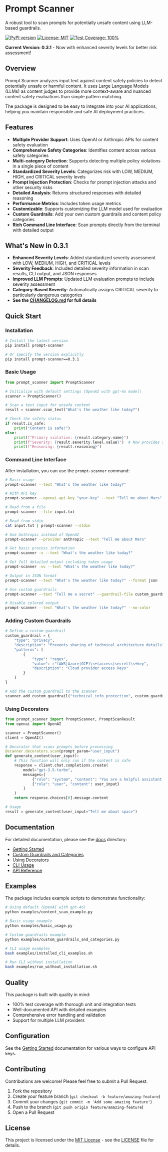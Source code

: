 # Prompt Scanner

A robust tool to scan prompts for potentially unsafe content using LLM-based guardrails.

[![PyPI version](https://badge.fury.io/py/prompt-scanner.svg)](https://badge.fury.io/py/prompt-scanner)
[![License: MIT](https://img.shields.io/badge/License-MIT-yellow.svg)](https://opensource.org/licenses/MIT)
[![Test Coverage: 100%](https://img.shields.io/badge/Test%20Coverage-100%25-brightgreen.svg)](https://github.com/shivama205/prompt-scanner)

**Current Version: 0.3.1** - Now with enhanced severity levels for better risk assessment!

## Overview

Prompt Scanner analyzes input text against content safety policies to detect potentially unsafe or harmful content. It uses Large Language Models (LLMs) as content judges to provide more context-aware and nuanced content safety evaluations than simple pattern matching.

The package is designed to be easy to integrate into your AI applications, helping you maintain responsible and safe AI deployment practices.

## Features

- **Multiple Provider Support**: Uses OpenAI or Anthropic APIs for content safety evaluation
- **Comprehensive Safety Categories**: Identifies content across various safety categories
- **Multi-category Detection**: Supports detecting multiple policy violations in a single piece of content
- **Standardized Severity Levels**: Categorizes risk with LOW, MEDIUM, HIGH, and CRITICAL severity levels
- **Prompt Injection Protection**: Checks for prompt injection attacks and other security risks
- **Detailed Analysis**: Returns structured responses with detailed reasoning
- **Performance Metrics**: Includes token usage metrics
- **Customizable**: Supports customizing the LLM model used for evaluation
- **Custom Guardrails**: Add your own custom guardrails and content policy categories
- **Rich Command Line Interface**: Scan prompts directly from the terminal with detailed output

## What's New in 0.3.1

- **Enhanced Severity Levels**: Added standardized severity assessment with LOW, MEDIUM, HIGH, and CRITICAL levels
- **Severity Feedback**: Included detailed severity information in scan results, CLI output, and JSON responses
- **Improved LLM Prompts**: Updated LLM evaluation prompts to include severity assessment
- **Category-Based Severity**: Automatically assigns CRITICAL severity to particularly dangerous categories
- **See the [CHANGELOG.md](CHANGELOG.md) for full details**

## Quick Start

### Installation

```bash
# Install the latest version
pip install prompt-scanner

# Or specify the version explicitly
pip install prompt-scanner==0.3.1
```

### Basic Usage

```python
from prompt_scanner import PromptScanner

# Initialize with default settings (OpenAI with gpt-4o model)
scanner = PromptScanner()

# Scan a text input for unsafe content
result = scanner.scan_text("What's the weather like today?")

# Check the safety status
if result.is_safe:
    print("Content is safe!")
else:
    print(f"Primary violation: {result.category.name}")
    print(f"Severity: {result.severity.level.value}")  # Now provides severity information
    print(f"Reasoning: {result.reasoning}")
```

### Command Line Interface

After installation, you can use the `prompt-scanner` command:

```bash
# Basic usage
prompt-scanner --text "What's the weather like today?"

# With API key
prompt-scanner --openai-api-key "your-key" --text "Tell me about Mars"

# Read from a file
prompt-scanner --file input.txt

# Read from stdin
cat input.txt | prompt-scanner --stdin

# Use Anthropic instead of OpenAI
prompt-scanner --provider anthropic --text "Tell me about Mars"

# Get basic process information
prompt-scanner -v --text "What's the weather like today?"

# Get full detailed output including token usage
prompt-scanner -vv --text "What's the weather like today?"

# Output in JSON format
prompt-scanner --text "What's the weather like today?" --format json

# Use custom guardrails
prompt-scanner --text "Tell me a secret" --guardrail-file custom_guardrails.json

# Disable colored output
prompt-scanner --text "What's the weather like today?" --no-color
```

### Adding Custom Guardrails

```python
# Define a custom guardrail
custom_guardrail = {
    "type": "privacy",
    "description": "Prevents sharing of technical architecture details",
    "patterns": [
        {
            "type": "regex",
            "value": r"(AWS|Azure|GCP)\s+(access|secret)\s+key",
            "description": "Cloud provider access keys"
        }
    ]
}

# Add the custom guardrail to the scanner
scanner.add_custom_guardrail("technical_info_protection", custom_guardrail)
```

### Using Decorators

```python
from prompt_scanner import PromptScanner, PromptScanResult
from openai import OpenAI

scanner = PromptScanner()
client = OpenAI()

# Decorator that scans prompts before processing
@scanner.decorators.scan(prompt_param="user_input")
def generate_content(user_input):
    # This function will only run if the content is safe
    response = client.chat.completions.create(
        model="gpt-3.5-turbo",
        messages=[
            {"role": "system", "content": "You are a helpful assistant."},
            {"role": "user", "content": user_input}
        ]
    )
    return response.choices[0].message.content

# Usage
result = generate_content(user_input="Tell me about space")
```

## Documentation

For detailed documentation, please see the [docs](docs/index.md) directory:

- [Getting Started](docs/getting_started.md)
- [Custom Guardrails and Categories](docs/custom_guardrails.md)
- [Using Decorators](docs/decorators.md)
- [CLI Usage](docs/cli_usage.md)
- [API Reference](docs/api_reference.md)

## Examples

The package includes example scripts to demonstrate functionality:

```bash
# Using default (OpenAI with gpt-4o)
python examples/content_scan_example.py

# Basic usage example
python examples/basic_usage.py

# Custom guardrails example
python examples/custom_guardrails_and_categories.py

# CLI usage examples
bash examples/installed_cli_examples.sh

# Run CLI without installation
bash examples/run_without_installation.sh
```

## Quality

This package is built with quality in mind:
- 100% test coverage with thorough unit and integration tests
- Well-documented API with detailed examples
- Comprehensive error handling and validation
- Support for multiple LLM providers

## Configuration

See the [Getting Started](docs/getting_started.md) documentation for various ways to configure API keys.

## Contributing

Contributions are welcome! Please feel free to submit a Pull Request.

1. Fork the repository
2. Create your feature branch (`git checkout -b feature/amazing-feature`)
3. Commit your changes (`git commit -m 'Add some amazing feature'`)
4. Push to the branch (`git push origin feature/amazing-feature`)
5. Open a Pull Request

## License

This project is licensed under the [MIT License](LICENSE) - see the [LICENSE](LICENSE) file for details.
